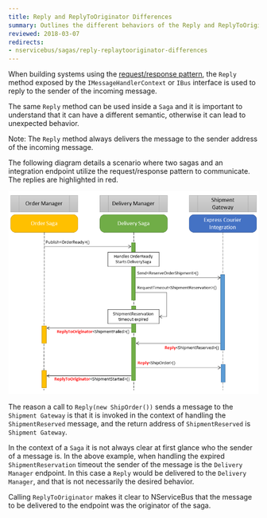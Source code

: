 ```yaml
---
title: Reply and ReplyToOriginator Differences
summary: Outlines the different behaviors of the Reply and ReplyToOriginator methods of the IMessageHandlerContext/IBus instance.
reviewed: 2018-03-07
redirects:
- nservicebus/sagas/reply-replaytooriginator-differences
---
```


When building systems using the [request/response pattern](/nservicebus/messaging/reply-to-a-message.md), the `Reply` method exposed by the `IMessageHandlerContext` or `IBus` interface is used to reply to the sender of the incoming message.

The same `Reply` method can be used inside a `Saga` and it is important to understand that it can have a different semantic, otherwise it can lead to unexpected behavior.

Note: The `Reply` method always delivers the message to the sender address of the incoming message.

The following diagram details a scenario where two sagas and an integration endpoint utilize the request/response pattern to communicate. The replies are highlighted in red.

![Sample sequence diagram](reply-replytooriginator-differences.png)

The reason a call to `Reply(new ShipOrder())` sends a message to the `Shipment Gateway` is that it is invoked in the context of handling the `ShipmentReserved` message, and the return address of `ShipmentReserved` is `Shipment Gateway`.

In the context of a `Saga` it is not always clear at first glance who the sender of a message is. In the above example, when handling the expired `ShipmentReservation` timeout the sender of the message is the `Delivery Manager` endpoint. In this case a `Reply` would be delivered to the `Delivery Manager`, and that is not necessarily the desired behavior.

Calling `ReplyToOriginator` makes it clear to NServiceBus that the message to be delivered to the endpoint was the originator of the saga.
